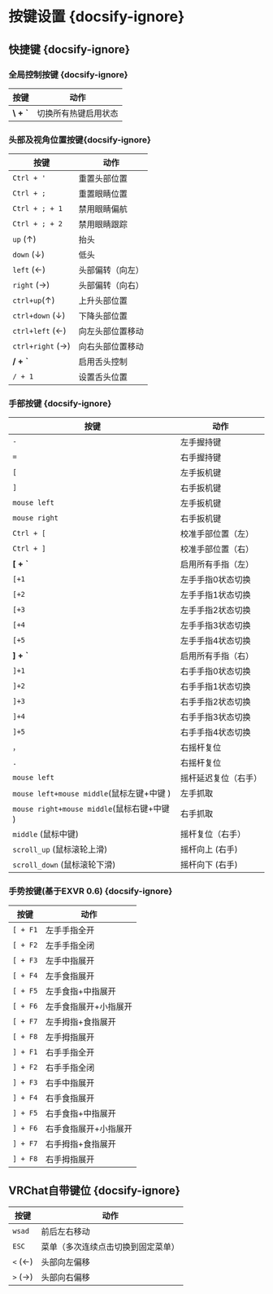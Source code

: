# 按键设置 {docsify-ignore}
## 快捷键 {docsify-ignore}
### 全局控制按键 {docsify-ignore}
| **按键**         | **动作**                      |
|------------------|---------------------------------|
| __\\ + `__         | 切换所有热键启用状态 |
### 头部及视角位置按键{docsify-ignore}
| **按键**           | **动作**                      |
|--------------------|---------------------------------|
| `Ctrl + '`         | 重置头部位置                   |
| `Ctrl + ;`         | 重置眼睛位置                   |
| `Ctrl + ; + 1`     | 禁用眼睛偏航                   |
| `Ctrl + ; + 2`     | 禁用眼睛跟踪                   |
| `up` (↑)           | 抬头                         |
| `down` (↓)         | 低头                            |
| `left`  (←)        | 头部偏转（向左）              |
| `right` (→)        | 头部偏转（向右）                 |
| `ctrl+up`(↑)       | 上升头部位置                  |
| `ctrl+down` (↓)    | 下降头部位置                     |
| `ctrl+left` (←)    | 向左头部位置移动                      |
| `ctrl+right` (→)   | 向右头部位置移动                      |
| __/ + `__          | 启用舌头控制                   |
| `/ + 1`            | 设置舌头位置                   |
### 手部按键 {docsify-ignore}
| **按键**         | **动作**                      |
|-----------------|---------------------------------|
| `-`             | 左手握持键                       |
| `=`             | 右手握持键                       |
| `[`             | 左手扳机键                       |
| `]`             | 右手扳机键                       |
| `mouse left`  | 左手扳机键                       |
| `mouse right`  | 右手扳机键                       |
| `Ctrl + [`         | 校准手部位置（左）             |
| `Ctrl + ]`         | 校准手部位置（右）             |
|   __[ + `__             | 启用所有手指（左）                |
| `[+1`           | 左手手指0状态切换               |
| `[+2`           | 左手手指1状态切换              |
| `[+3`           | 左手手指2状态切换              |
| `[+4`           | 左手手指3状态切换              |
| `[+5`           | 左手手指4状态切换              |
|   __] + `__             | 启用所有手指（右）                |
| `]+1`           | 右手手指0状态切换              |
| `]+2`           | 右手手指1状态切换              |
| `]+3`           | 右手手指2状态切换              |
| `]+4`           | 右手手指3状态切换              |
| `]+5`           | 右手手指4状态切换              |
| `，`            |右摇杆复位    |
| `.`             | 右摇杆复位             |
| `mouse left`              | 摇杆延迟复位（右手）          |
| `mouse left+mouse middle`(鼠标左键+中键 )           | 左手抓取               |
| `mouse right+mouse middle`(鼠标右键+中键 )  |右手抓取    |
| `middle` (鼠标中键)           | 摇杆复位（右手）              |
| `scroll_up` (鼠标滚轮上滑)    | 摇杆向上 (右手)                    |
| `scroll_down` (鼠标滚轮下滑)  | 摇杆向下 (右手)                    |
### 手势按键(基于EXVR 0.6) {docsify-ignore}
| **按键**         | **动作**                      |
|-----------------|---------------------------------|
| `[ + F1`           | 左手手指全开                   |
| `[ + F2`           | 左手手指全闭                   |
| `[ + F3`           | 左手中指展开                   |
| `[ + F4`           | 左手食指展开                   |
| `[ + F5`           | 左手食指+中指展开              |
| `[ + F6`           | 左手食指展开+小指展开          |
| `[ + F7`           | 左手拇指+食指展开              |
| `[ + F8`           | 左手拇指展开                   |
| `] + F1`           | 右手手指全开                   |
| `] + F2`           | 右手手指全闭                   |
| `] + F3`           | 右手中指展开                   |
| `] + F4`           | 右手食指展开                   |
| `] + F5`           | 右手食指+中指展开              |
| `] + F6`           | 右手食指展开+小指展开          |
| `] + F7`           | 右手拇指+食指展开              |
| `] + F8`           | 右手拇指展开                   |
## VRChat自带键位 {docsify-ignore}

| **按键**        | **动作**                         |
|-----------------|---------------------------------|
| `wsad`          | 前后左右移动                     |
| `ESC`           | 菜单（多次连续点击切换到固定菜单） |
| `<` (←)         | 头部向左偏移                     |
| `>` (→)         | 头部向右偏移                      |
